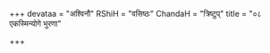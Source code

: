 +++
devataa = "अश्विनौ"
RShiH = "वसिष्ठः"
ChandaH = "त्रिष्टुप्"
title = "०८ एकस्मिन्योगे भुरणा"

+++
